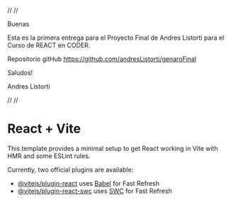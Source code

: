 // //

Buenas

Esta es la primera entrega para el Proyecto Final de Andres Listorti para el Curso de REACT en CODER.

Repositorio gitHub https://github.com/andresListorti/genaroFinal

Saludos!

Andres Listorti

// //

# React + Vite

This template provides a minimal setup to get React working in Vite with HMR and some ESLint rules.

Currently, two official plugins are available:

- [@vitejs/plugin-react](https://github.com/vitejs/vite-plugin-react/blob/main/packages/plugin-react/README.md) uses [Babel](https://babeljs.io/) for Fast Refresh
- [@vitejs/plugin-react-swc](https://github.com/vitejs/vite-plugin-react-swc) uses [SWC](https://swc.rs/) for Fast Refresh
